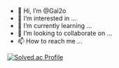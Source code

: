 - 👋 Hi, I’m @Gal2o
- 👀 I’m interested in ...
- 🌱 I’m currently learning ...
- 💞️ I’m looking to collaborate on ...
- 📫 How to reach me ...

[![Solved.ac Profile](http://mazassumnida.wtf/api/v2/generate_badge?boj=hunmin8788)](https://solved.ac/hunmin8788/)

<!---
Gal2o/Gal2o is a ✨ special ✨ repository because its `README.md` (this file) appears on your GitHub profile.
You can click the Preview link to take a look at your changes.
--->
